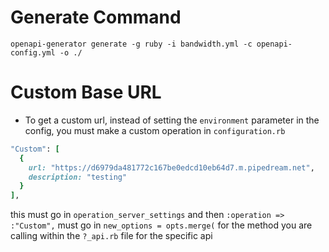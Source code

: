 # Generate Command
`openapi-generator generate -g ruby -i bandwidth.yml -c openapi-config.yml -o ./`

# Custom Base URL

* To get a custom url, instead of setting the `environment` parameter in the config, you must make a custom operation in `configuration.rb`
``` ruby
"Custom": [
  {
    url: "https://d6979da481772c167be0edcd10eb64d7.m.pipedream.net",
    description: "testing"
  }
],
```
this must go in `operation_server_settings` and then `:operation => :"Custom",` must go in `new_options = opts.merge(` for the method you are calling within the `?_api.rb` file for the specific api
